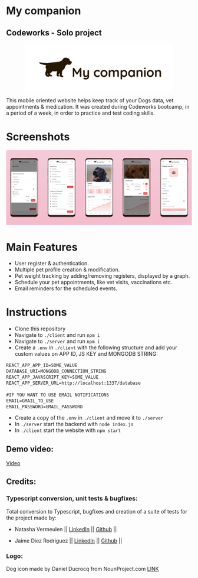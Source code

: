# My companion

## Codeworks - Solo project

<p align="center">
  <img src="images/appLogo-whitebg.png" width="400" />
</p>

This mobile oriented website helps keep track of your Dogs data, vet appointments & medication.
It was created during Codeworks bootcamp, in a period of a week, in order to practice and test coding skills.

# Screenshots

<p align="center">
<a href="images/promo shots.png"><img src="images/promo shots.png" width="800"  /></a>
</p>

# Main Features

- User register & authentication.
- Multiple pet profile creation & modification.
- Pet weight tracking by adding/removing registers, displayed by a graph.
- Schedule your pet appointments, like vet visits, vaccinations etc.
- Email reminders for the scheduled events.

# Instructions

- Clone this repository
- Navigate to `./client` and run `npm i`
- Navigate to `./server` and run `npm i`
- Create a `.env` in `./client` with the following structure and add your custom values on APP ID, JS KEY and MONGODB STRING:

```shell
REACT_APP_APP_ID=SOME_VALUE
DATABASE_URI=MONGODB_CONNECTION_STRING
REACT_APP_JAVASCRIPT_KEY=SOME_VALUE
REACT_APP_SERVER_URL=http://localhost:1337/database

#IF YOU WANT TO USE EMAIL NOTIFICATIONS
EMAIL=GMAIL_TO_USE
EMAIL_PASSWORD=GMAIL_PASSWORD
```

- Create a copy of the `.env` in `./client` and move it to `./server`
- In `./server` start the backend with `node index.js`
- In `./client` start the website with `npm start`

## Demo video:

[Video](https://youtu.be/nAHyZd0Ej88)

## Credits:

### Typescript conversion, unit tests & bugfixes:

Total conversion to Typescript, bugfixes and creation of a suite of tests for the project made by:

- Natasha Vermeulen || [LinkedIn](https://www.linkedin.com/in/natasha-vermeulen/) || [Github](https://github.com/natashajvandam) ||

- Jaime Diez Rodriguez || [LinkedIn](https://www.linkedin.com/in/jaimemastretta/) || [Github](https://github.com/jaimemastretta) ||

### Logo:

Dog icon made by Daniel Ducrocq from NounProject.com [LINK](https://thenounproject.com/schroederdaniel/)
